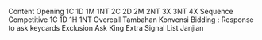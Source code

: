 Content
Opening
1C
1D
1M
1NT
2C
2D
2M
2NT
3X
3NT
4X
Sequence
Competitive
1C
1D
1H
1NT
Overcall
Tambahan Konvensi Bidding :
Response to ask keycards
Exclusion
Ask King
Extra
Signal
List Janjian

